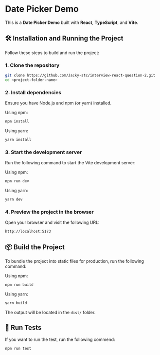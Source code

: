# Date Picker Demo

This is a **Date Picker Demo** built with **React**, **TypeScript**, and **Vite**.  




## 🛠️ Installation and Running the Project

Follow these steps to build and run the project:

### 1. Clone the repository
```bash
git clone https://github.com/Jacky-stc/interview-react-question-2.git
cd <project-folder-name>
```
### 2. Install dependencies
Ensure you have Node.js and npm (or yarn) installed.

Using npm:
```bash
npm install
```
Using yarn:
```bash
yarn install
```

### 3. Start the development server
Run the following command to start the Vite development server:

Using npm:
```bash
npm run dev
```
Using yarn:
```bash
yarn dev
```

### 4. Preview the project in the browser
Open your browser and visit the following URL:
```arduino
http://localhost:5173
```

## 📦 Build the Project
To bundle the project into static files for production, run the following command:

Using npm:
```bash
npm run build
```
Using yarn:
```bash
yarn build
```
The output will be located in the `dist/` folder.

## 🧪 Run Tests
If you want to run the test, run the following commend:
```bash
npm run test
```